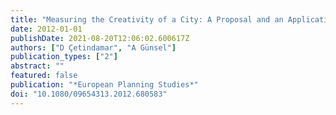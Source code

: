 ```yaml
---
title: "Measuring the Creativity of a City: A Proposal and an Application"
date: 2012-01-01
publishDate: 2021-08-20T12:06:02.600617Z
authors: ["D Çetindamar", "A Günsel"]
publication_types: ["2"]
abstract: ""
featured: false
publication: "*European Planning Studies*"
doi: "10.1080/09654313.2012.680583"
---
```


